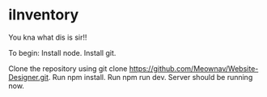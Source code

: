 # iInventory
You kna what dis is sir!!

To begin: Install node. Install git.

Clone the repository using git clone https://github.com/Meownav/Website-Designer.git. Run npm install. Run npm run dev. Server should be running now.
